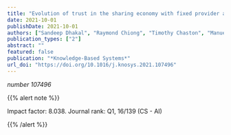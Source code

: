 ```yaml
---
title: "Evolution of trust in the sharing economy with fixed provider and consumer roles under different host network structures"
date: 2021-10-01
publishDate: 2021-10-01
authors: ["Sandeep Dhakal", "Raymond Chiong", "Timothy Chaston", "Manuel Chica"]
publication_types: ["2"]
abstract: ""
featured: false
publication: "*Knowledge-Based Systems*"
url_doi: "https://doi.org/10.1016/j.knosys.2021.107496"
---
```


_number 107496_

{{% alert note %}}

Impact factor: 8.038. Journal rank: Q1, 16/139 (CS - AI)

{{% /alert %}}
